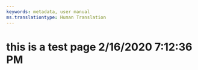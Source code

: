 ```yaml
---
keywords: metadata, user manual
ms.translationtype: Human Translation
---
```

# this is a test page 2/16/2020 7:12:36 PM